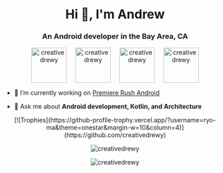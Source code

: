<h1 align="center">Hi 👋, I'm Andrew</h1>
<h3 align="center">An Android developer in the Bay Area, CA</h3>

<p align="center">
<a href="https://twitter.com/creativedrewy" target="blank"><img align="center" src="https://cdn.jsdelivr.net/npm/simple-icons@3.0.1/icons/twitter.svg" alt="creativedrewy" height="80" width="80" /></a>&nbsp;&nbsp;&nbsp;&nbsp;
<a href="https://linkedin.com/in/creativedrewy" target="blank"><img align="center" src="https://cdn.jsdelivr.net/npm/simple-icons@3.0.1/icons/linkedin.svg" alt="creativedrewy" height="80" width="80" /></a>&nbsp;&nbsp;&nbsp;&nbsp;
<a href="https://instagram.com/creativedrewy" target="blank"><img align="center" src="https://cdn.jsdelivr.net/npm/simple-icons@3.0.1/icons/instagram.svg" alt="creativedrewy" height="80" width="80" /></a>&nbsp;&nbsp;&nbsp;&nbsp;
<a href="https://www.youtube.com/c/creativedrewy" target="blank"><img align="center" src="https://cdn.jsdelivr.net/npm/simple-icons@3.0.1/icons/youtube.svg" alt="creativedrewy" height="80" width="80" /></a>
</p>

- 🔭  I’m currently working on [Premiere Rush Android](https://play.google.com/store/apps/details?id=com.adobe.premiererush.videoeditor&hl=en_US&gl=US)

- 💬  Ask me about **Android development, Kotlin, and Architecture**

<p align="center">
[![Trophies](https://github-profile-trophy.vercel.app/?username=ryo-ma&theme=onestar&margin-w=10&column=4)](https://github.com/creativedrewy)
</p>

<p align="center"><img src="https://github-readme-stats.vercel.app/api?username=creativedrewy&show_icons=true" alt="creativedrewy" /></p>
<p align="center"><img src="https://komarev.com/ghpvc/?username=creativedrewy" alt="creativedrewy" /></p>
